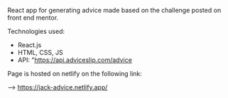 React app for generating advice made based on the challenge posted on front end mentor.

Technologies used: 
- React.js
- HTML, CSS, JS
- API: "https://api.adviceslip.com/advice

Page is hosted on netlify on the following link:

--> https://jack-advice.netlify.app/
